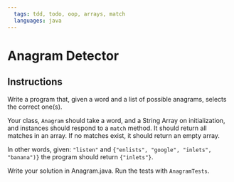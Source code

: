 ```yaml
---
  tags: tdd, todo, oop, arrays, match
  languages: java
---
```


# Anagram Detector

## Instructions

Write a program that, given a word and a list of possible anagrams,
selects the correct one(s).

Your class, `Anagram` should take a word, and a String Array on initialization, and instances should
respond to a `match` method. It should return
all matches in an array. If no matches exist, it should return an empty array.

In other words, given: `"listen"` and `{"enlists", "google", "inlets", "banana")}`
the program should return `{"inlets"}`.


Write your solution in Anagram.java. Run the tests with `AnagramTests`.

